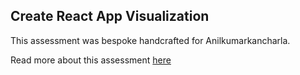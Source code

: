 ## Create React App Visualization

This assessment was bespoke handcrafted for Anilkumarkancharla.

Read more about this assessment [here](https://react.eogresources.com)
